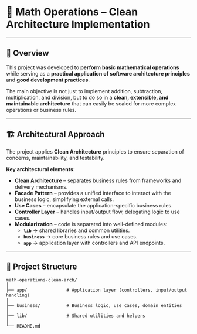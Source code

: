 # 📐 Math Operations – Clean Architecture Implementation
---

## 📖 Overview

This project was developed to **perform basic mathematical operations** while serving as a **practical application of software architecture principles** and **good development practices**.  

The main objective is not just to implement addition, subtraction, multiplication, and division, but to do so in a **clean, extensible, and maintainable architecture** that can easily be scaled for more complex operations or business rules.

---

## 🏗 Architectural Approach

The project applies **Clean Architecture** principles to ensure separation of concerns, maintainability, and testability.

**Key architectural elements:**

- **Clean Architecture** – separates business rules from frameworks and delivery mechanisms.
- **Facade Pattern** – provides a unified interface to interact with the business logic, simplifying external calls.
- **Use Cases** – encapsulate the application-specific business rules.
- **Controller Layer** – handles input/output flow, delegating logic to use cases.
- **Modularization** – code is separated into well-defined modules:
  - **`lib`** → shared libraries and common utilities.
  - **`business`** → core business rules and use cases.
  - **`app`** → application layer with controllers and API endpoints.

---

## 📂 Project Structure

```plaintext
math-operations-clean-arch/
│
├── app/               # Application layer (controllers, input/output handling)
│
├── business/          # Business logic, use cases, domain entities
│
├── lib/               # Shared utilities and helpers
│
└── README.md

